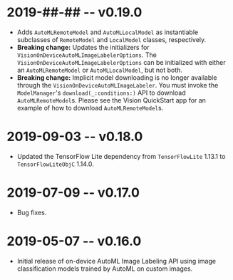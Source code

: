 # 2019-##-## -- v0.19.0
- Adds `AutoMLRemoteModel` and `AutoMLLocalModel` as instantiable subclasses of
  `RemoteModel` and `LocalModel` classes, respectively.
- **Breaking change:** Updates the initializers for
  `VisionOnDeviceAutoMLImageLabelerOptions`. The
  `VisionOnDeviceAutoMLImageLabelerOptions` can be initialized with either an
  `AutoMLRemoteModel` or `AutoMLLocalModel`, but not both.
- **Breaking change:** Implicit model downloading is no longer available through
  the `VisionOnDeviceAutoMLImageLabeler`. You must invoke the `ModelManager`'s
  `download(_:conditions:)` API to download `AutoMLRemoteModel`s. Please see the
  Vision QuickStart app for an example of how to download `AutoMLRemoteModel`s.

# 2019-09-03 -- v0.18.0
- Updated the TensorFlow Lite dependency from `TensorFlowLite` 1.13.1 to
  `TensorFlowLiteObjC` 1.14.0.

# 2019-07-09 -- v0.17.0
- Bug fixes.

# 2019-05-07 -- v0.16.0
- Initial release of on-device AutoML Image Labeling API using image
  classification models trained by AutoML on custom images.
